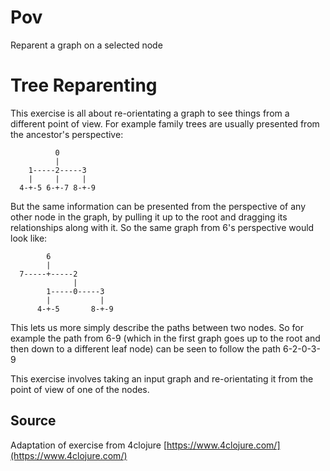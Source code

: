 # Pov

Reparent a graph on a selected node

# Tree Reparenting

This exercise is all about re-orientating a graph to see things from a different
point of view. For example family trees are usually presented from the
ancestor's perspective:

```
          0
          |
    1-----2-----3
    |     |     |
  4-+-5 6-+-7 8-+-9
```

But the same information can be presented from the perspective of any other node
in the graph, by pulling it up to the root and dragging its relationships along
with it. So the same graph from 6's perspective would look like:

```
        6
        |
  7-----+-----2
              |
        1-----0-----3
        |           |
      4-+-5       8-+-9
```

This lets us more simply describe the paths between two nodes. So for example
the path from 6-9 (which in the first graph goes up to the root and then down to
a different leaf node) can be seen to follow the path 6-2-0-3-9

This exercise involves taking an input graph and re-orientating it from the point
of view of one of the nodes.

## Source

Adaptation of exercise from 4clojure [https://www.4clojure.com/](https://www.4clojure.com/)
